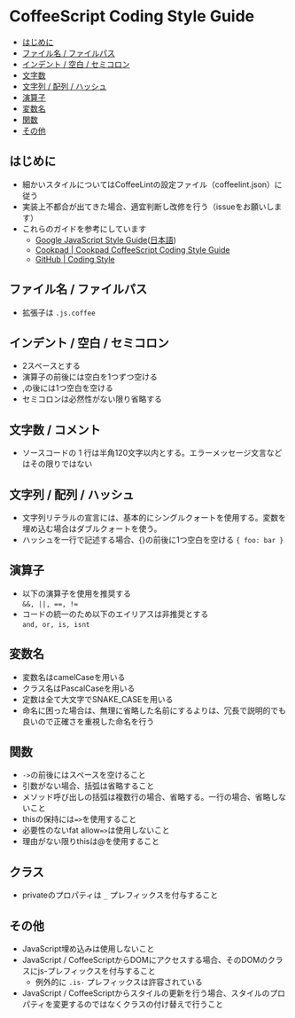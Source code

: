 # CoffeeScript Coding Style Guide

- [はじめに](#はじめに)
- [ファイル名 / ファイルパス](#ファイル名--ファイルパス)
- [インデント / 空白 / セミコロン](#インデント--空白--セミコロン)
- [文字数](#文字数--コメント)
- [文字列 / 配列 / ハッシュ](#文字列--配列--ハッシュ)
- [演算子](#演算子)
- [変数名](#変数名)
- [関数](#関数)
- [その他](#その他)

## はじめに

- 細かいスタイルについてはCoffeeLintの設定ファイル（coffeelint.json）に従う
- 実装上不都合が出てきた場合、適宜判断し改修を行う（issueをお願いします）
- これらのガイドを参考にしています
  - [Google JavaScript Style Guide](http://google-styleguide.googlecode.com/svn/trunk/javascriptguide.xml)([日本語](http://cou929.nu/data/google_javascript_style_guide/))
  - [Cookpad | Cookpad CoffeeScript Coding Style Guide](https://github.com/cookpad/styleguide/blob/master/coffeescript.ja.md)
  - [GitHub | Coding Style](https://github.com/styleguide/javascript)

## ファイル名 / ファイルパス

- 拡張子は `.js.coffee`

## インデント / 空白 / セミコロン

- 2スペースとする
- 演算子の前後には空白を1つずつ空ける
- ,の後には1つ空白を空ける
- セミコロンは必然性がない限り省略する

## 文字数 / コメント

- ソースコードの 1 行は半角120文字以内とする。エラーメッセージ文言などはその限りではない

## 文字列 / 配列 / ハッシュ

- 文字列リテラルの宣言には、基本的にシングルクォートを使用する。変数を埋め込む場合はダブルクォートを使う。
- ハッシュを一行で記述する場合、{}の前後に1つ空白を空ける ```{ foo: bar }```

## 演算子

- 以下の演算子を使用を推奨する  
```&&, ||, ==, !=```
- コードの統一のため以下のエイリアスは非推奨とする  
```and, or, is, isnt```

## 変数名

- 変数名はcamelCaseを用いる
- クラス名はPascalCaseを用いる
- 定数は全て大文字でSNAKE_CASEを用いる
- 命名に困った場合は、無理に省略した名前にするよりは、冗長で説明的でも良いので正確さを重視した命名を行う

## 関数

- ```->```の前後にはスペースを空けること
- 引数がない場合、括弧は省略すること
- メソッド呼び出しの括弧は複数行の場合、省略する。一行の場合、省略しないこと
- thisの保持には```=>```を使用すること
- 必要性のないfat allow```=>```は使用しないこと
- 理由がない限りthisは@を使用すること

## クラス

- privateのプロパティは `_` プレフィックスを付与すること

## その他

- JavaScript埋め込みは使用しないこと
- JavaScript / CoffeeScriptからDOMにアクセスする場合、そのDOMのクラスにjs-プレフィックスを付与すること
  - 例外的に `.is-` プレフィックスは許容されている
- JavaScript / CoffeeScriptからスタイルの更新を行う場合、スタイルのプロパティを変更するのではなくクラスの付け替えで行うこと

